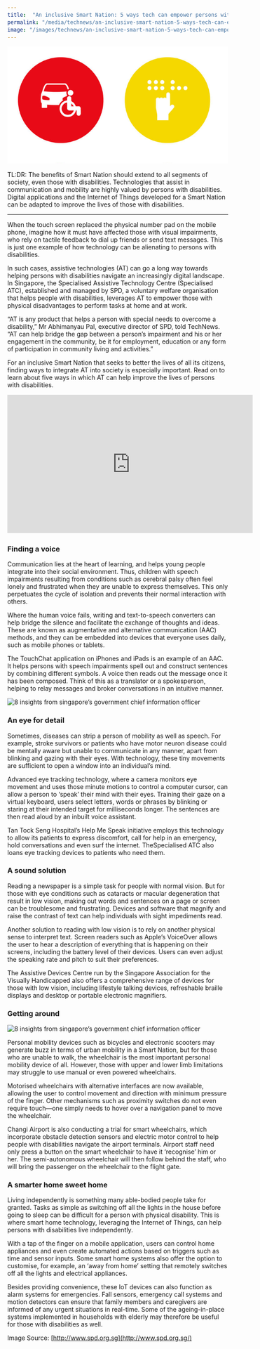 ```yaml
---
title:  "An inclusive Smart Nation: 5 ways tech can empower persons with special needs"
permalink: "/media/technews/an-inclusive-smart-nation-5-ways-tech-can-empower-persons-with-special-needs"
image: "/images/technews/an-inclusive-smart-nation-5-ways-tech-can-empower-persons-with-special-needs-part-1.png"
---
```


![An inclusive Smart Nation: 5 ways tech can empower persons with special needs](/images/technews/an-inclusive-smart-nation-5-ways-tech-can-empower-persons-with-special-needs-part-1.png)

TL:DR: The benefits of Smart Nation should extend to all segments of society, even those with disabilities. Technologies that assist in communication and mobility are highly valued by persons with disabilities. Digital applications and the Internet of Things developed for a Smart Nation can be adapted to improve the lives of those with disabilities.

---

When the touch screen replaced the physical number pad on the mobile phone, imagine how it must have affected those with visual impairments, who rely on tactile feedback to dial up friends or send text messages. This is just one example of how technology can be alienating to persons with disabilities.

In such cases, assistive technologies (AT) can go a long way towards helping persons with disabilities navigate an increasingly digital landscape. In Singapore, the Specialised Assistive Technology Centre (Specialised ATC), established and managed by SPD, a voluntary welfare organisation that helps people with disabilities, leverages AT to empower those with physical disadvantages to perform tasks at home and at work.

“AT is any product that helps a person with special needs to overcome a disability,” Mr Abhimanyau Pal, executive director of SPD, told TechNews. “AT can help bridge the gap between a person’s impairment and his or her engagement in the community, be it for employment, education or any form of participation in community living and activities.”

For an inclusive Smart Nation that seeks to better the lives of all its citizens, finding ways to integrate AT into society is especially important. Read on to learn about five ways in which AT can help improve the lives of persons with disabilities.

<div class="bp-youtube"><iframe width="560" height="315" src="https://www.youtube.com/embed/YIt9FRBlBtk" frameborder="0" allow="autoplay; encrypted-media" allowfullscreen></iframe></div>

### **Finding a voice**
Communication lies at the heart of learning, and helps young people integrate into their social environment. Thus, children with speech impairments resulting from conditions such as cerebral palsy often feel lonely and frustrated when they are unable to express themselves. This only perpetuates the cycle of isolation and prevents their normal interaction with others.

Where the human voice fails, writing and text-to-speech converters can help bridge the silence and facilitate the exchange of thoughts and ideas. These are known as augmentative and alternative communication (AAC) methods, and they can be embedded into devices that everyone uses daily, such as mobile phones or tablets.

The TouchChat application on iPhones and iPads is an example of an AAC. It helps persons with speech impairments spell out and construct sentences by combining different symbols. A voice then reads out the message once it has been composed. Think of this as a translator or a spokesperson, helping to relay messages and broker conversations in an intuitive manner.

![8 insights from singapore’s government chief information officer](/images/technews/8-insights-from-singapore’s-government-chief-information-officer-part-2.png)

### **An eye for detail**
Sometimes, diseases can strip a person of mobility as well as speech. For example, stroke survivors or patients who have motor neuron disease could be mentally aware but unable to communicate in any manner, apart from blinking and gazing with their eyes. With technology, these tiny movements are sufficient to open a window into an individual’s mind.

Advanced eye tracking technology, where a camera monitors eye movement and uses those minute motions to control a computer cursor, can allow a person to ‘speak’ their mind with their eyes. Training their gaze on a virtual keyboard, users select letters, words or phrases by blinking or staring at their intended target for milliseconds longer. The sentences are then read aloud by an inbuilt voice assistant.

Tan Tock Seng Hospital’s Help Me Speak initiative employs this technology to allow its patients to express discomfort, call for help in an emergency, hold conversations and even surf the internet. TheSpecialised ATC also loans eye tracking devices to patients who need them.

### **A sound solution**
Reading a newspaper is a simple task for people with normal vision. But for those with eye conditions such as cataracts or macular degeneration that result in low vision, making out words and sentences on a page or screen can be troublesome and frustrating. Devices and software that magnify and raise the contrast of text can help individuals with sight impediments read.

 
Another solution to reading with low vision is to rely on another physical sense to interpret text. Screen readers such as Apple’s VoiceOver allows the user to hear a description of everything that is happening on their screens, including the battery level of their devices. Users can even adjust the speaking rate and pitch to suit their preferences.

The Assistive Devices Centre run by the Singapore Association for the Visually Handicapped also offers a comprehensive range of devices for those with low vision, including lifestyle talking devices, refreshable braille displays and desktop or portable electronic magnifiers.

### **Getting around**

![8 insights from singapore’s government chief information officer](/images/technews/8-insights-from-singapore’s-government-chief-information-officer-part-3.png)

Personal mobility devices such as bicycles and electronic scooters may generate buzz in terms of urban mobility in a Smart Nation, but for those who are unable to walk, the wheelchair is the most important personal mobility device of all. However, those with upper and lower limb limitations may struggle to use manual or even powered wheelchairs.

Motorised wheelchairs with alternative interfaces are now available, allowing the user to control movement and direction with minimum pressure of the finger. Other mechanisms such as proximity switches do not even require touch—one simply needs to hover over a navigation panel to move the wheelchair.

Changi Airport is also conducting a trial for smart wheelchairs, which incorporate obstacle detection sensors and electric motor control to help people with disabilities navigate the airport terminals. Airport staff need only press a button on the smart wheelchair to have it ‘recognise’ him or her. The semi-autonomous wheelchair will then follow behind the staff, who will bring the passenger on the wheelchair to the flight gate.

### **A smarter home sweet home**
 Living independently is something many able-bodied people take for granted. Tasks as simple as switching off all the lights in the house before going to sleep can be difficult for a person with physical disability. This is where smart home technology, leveraging the Internet of Things, can help persons with disabilities live independently.

With a tap of the finger on a mobile application, users can control home appliances and even create automated actions based on triggers such as time and sensor inputs. Some smart home systems also offer the option to customise, for example, an ‘away from home’ setting that remotely switches off all the lights and electrical appliances.

Besides providing convenience, these IoT devices can also function as alarm systems for emergencies. Fall sensors, emergency call systems and motion detectors can ensure that family members and caregivers are informed of any urgent situations in real-time. Some of the ageing-in-place systems implemented in households with elderly may therefore be useful for those with disabilities as well.

Image Source: [http://www.spd.org.sg](http://www.spd.org.sg/)
